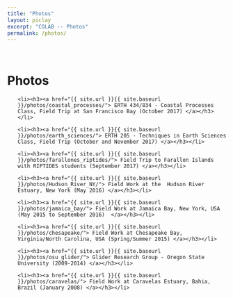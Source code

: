 ```yaml
---
title: "Photos"
layout: piclay
excerpt: "COLAB -- Photos"
permalink: /photos/
---
```


<br>

# Photos

<ul>

	<li><h3><a href="{{ site.url }}{{ site.baseurl }}/photos/coastal_processes/"> ERTH 434/834 - Coastal Processes Class, Field Trip at San Francisco Bay (October 2017) </a></h3></li>

	<li><h3><a href="{{ site.url }}{{ site.baseurl }}/photos/earth_sciences/"> ERTH 205 - Techniques in Earth Sciences Class, Field Trip (October and November 2017) </a></h3></li>

	<li><h3><a href="{{ site.url }}{{ site.baseurl }}/photos/farallones_riptides/"> Field Trip to Farallon Islands with RIPTIDES students (September 2017) </a></h3></li>

	<li><h3><a href="{{ site.url }}{{ site.baseurl }}/photos/Hudson_River_NY/"> Field Work at the  Hudson River Estuary, New York (May 2016) </a></h3></li>

	<li><h3><a href="{{ site.url }}{{ site.baseurl }}/photos/jamaica_bay/"> Field Work at Jamaica Bay, New York, USA (May 2015 to September 2016)  </a></h3></li>

	<li><h3><a href="{{ site.url }}{{ site.baseurl }}/photos/chesapeake/"> Field Work at Chesapeake Bay, Virginia/North Carolina, USA (Spring/Summer 2015) </a></h3></li>

	<li><h3><a href="{{ site.url }}{{ site.baseurl }}/photos/osu_glider/"> Glider Research Group - Oregon State University (2009-2014) </a></h3></li>

	<li><h3><a href="{{ site.url }}{{ site.baseurl }}/photos/caravelas/"> Field Work at Caravelas Estuary, Bahia, Brazil (January 2008) </a></h3></li>

</ul>
